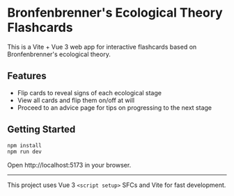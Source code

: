 # Bronfenbrenner's Ecological Theory Flashcards

This is a Vite + Vue 3 web app for interactive flashcards based on Bronfenbrenner's ecological theory.

## Features
- Flip cards to reveal signs of each ecological stage
- View all cards and flip them on/off at will
- Proceed to an advice page for tips on progressing to the next stage

## Getting Started

```bash
npm install
npm run dev
```

Open http://localhost:5173 in your browser.

---

This project uses Vue 3 `<script setup>` SFCs and Vite for fast development.
